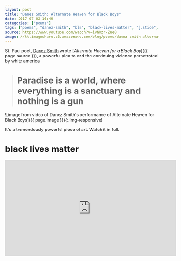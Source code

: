 ```yaml
---
layout: post
title: "Danez Smith: Alternate Heaven for Black Boys"
date: 2017-07-02 16:49
categories: ["poems"]
tags: ["poems", "danez-smith", "blm", "black-lives-matter", "justice", "speech"]
source: https://www.youtube.com/watch?v=ivNWzr-Zue8
image: //tt.imageshare.s3.amazonaws.com/blog/poems/danez-smith-alternate-heavevn-for-black-boys.jpg
---
```


St. Paul poet, [Danez Smith](http://www.danezsmithpoet.com/) wrote
[_Alternate Heaven for a Black Boy_]({{ page.source }}), a powerful
plea to end the continuing violence perpetrated by white america.

> # Paradise is a world, where everything is a sanctuary and nothing is a gun

![image from video of Danez Smith's performance of Alternate Heaven
for Black Boys]({{ page.image }}){:.img-responsive}


It's a tremendously powerful piece of art. Watch it in full.

# black lives matter


<div class="embed-responsive embed-responsive-4by3">
<iframe class="embed-responsive-item" width="560" height="315"
src="https://www.youtube.com/embed/ivNWzr-Zue8?rel=0" frameborder="0"
allowfullscreen></iframe>
</div>
